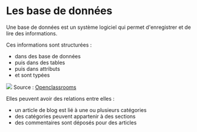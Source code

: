 # Les base de données

Une base de données est un système logiciel qui permet d'enregistrer et de lire des informations.

Ces informations sont structurées :
* dans des base de données
* puis dans des tables
* puis dans attributs
* et sont typées

![](https://user.oc-static.com/files/59001_60000/59541.png)
Source : [Openclassrooms](https://openclassrooms.com/courses/concevez-votre-site-web-avec-php-et-mysql/presentation-des-bases-de-donnees-2)

Elles peuvent avoir des relations entre elles :
* un article de blog est lié à une ou plusieurs catégories
* des catégories peuvent appartenir à des sections
* des commentaires sont déposés pour des articles


